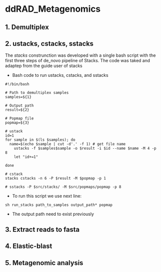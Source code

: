 # ddRAD_Metagenomics

## 1. Demultiplex

## 2. ustacks, cstacks, sstacks
The *stacks* construnction was developed with a single bash script with the first three steps of de_novo pipeline of Stacks.
The code was taked and adaptep from the guide user of stacks

- Bash code to run ustacks, cstacks, and sstacks

~~~
#!/bin/bash

# Path to demultiplex samples
samples=${1}

# Output path
result=${2}

# Popmap file
popmap=${3}

# ustack 
id=1
for sample in $(ls $samples); do
  name=$(echo $sample | cut -d'.' -f 1) # get file name
	ustacks -f $samples$sample -o $result -i $id --name $name -M 4 -p 8 
	let "id+=1"
	
done

# cstack
stacks cstacks -n 6 -P $result -M $popmap -p 1

# sstacks -P $src/stacks/ -M $src/popmaps/popmap -p 8
~~~

- To run this script we use next line:
```
sh run_stacks path_to_samples output_path* popmap
```
* The output path need to exist previously
## 3. Extract reads to fasta

## 4. Elastic-blast

## 5. Metagenomic analysis
